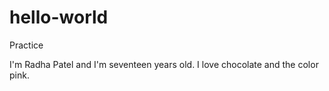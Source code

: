 # hello-world
Practice

I'm Radha Patel and I'm seventeen years old. I love chocolate and the color pink.
